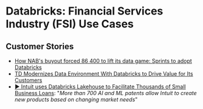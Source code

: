 # Databricks: Financial Services Industry (FSI) Use Cases

## Customer Stories
- [How NAB's buyout forced 86 400 to lift its data game: Sprints to adopt Databricks](https://www.itnews.com.au/news/how-nabs-buyout-forced-86-400-to-lift-its-data-game-577888)
- [TD Modernizes Data Environment With Databricks to Drive Value for Its Customers](https://databricks.com/blog/2022/05/20/td-modernizes-data-environment-databricks.html)
- [▶️ Intuit uses Databricks Lakehouse to Facilitate Thousands of Small Business Loans](https://www.youtube.com/watch?v=kMVMt7tZ6wo&t=4s): "_More than 700 AI and ML patents allow Intuit to create new products based on changing market needs_"
